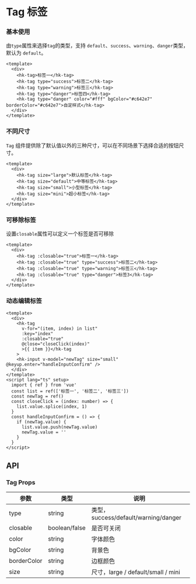 # Tag 标签

### 基本使用

由`type`属性来选择`tag`的类型，支持 `default`、`success`、`warning`、`danger`类型，默认为 `default`。

```vue demo
<template>
  <div>
    <hk-tag>标签一</hk-tag>
    <hk-tag type="success">标签二</hk-tag>
    <hk-tag type="warning">标签三</hk-tag>
    <hk-tag type="danger">标签四</hk-tag>
    <hk-tag type="danger" color="#fff" bgColor="#c642e7" borderColor="#c642e7">自定样式</hk-tag>
  </div>
</template>
```

### 不同尺寸

`Tag` 组件提供除了默认值以外的三种尺寸，可以在不同场景下选择合适的按钮尺寸。

```vue demo
<template>
  <div>
    <hk-tag size="large">默认标签</hk-tag>
    <hk-tag size="default">中等标签</hk-tag>
    <hk-tag size="small">小型标签</hk-tag>
    <hk-tag size="mini">超小标签</hk-tag>
  </div>
</template>
```

### 可移除标签

设置`closable`属性可以定义一个标签是否可移除

```vue demo
<template>
  <div>
    <hk-tag :closable="true">标签一</hk-tag>
    <hk-tag :closable="true" type="success">标签二</hk-tag>
    <hk-tag :closable="true" type="warning">标签三</hk-tag>
    <hk-tag :closable="true" type="danger">标签3</hk-tag>
  </div>
</template>
```

### 动态编辑标签

```vue demo
<template>
  <div>
    <hk-tag
      v-for="(item, index) in list"
      :key="index"
      :closable="true"
      @close="closeClick(index)"
      >{{ item }}</hk-tag
    >
    <hk-input v-model="newTag" size="small" @keyup.enter="handleInputConfirm" />
  </div>
</template>
<script lang="ts" setup>
  import { ref } from 'vue'
  const list = ref(['标签一', '标签二', '标签三'])
  const newTag = ref()
  const closeClick = (index: number) => {
    list.value.splice(index, 1)
  }
  const handleInputConfirm = () => {
    if (newTag.value) {
      list.value.push(newTag.value)
      newTag.value = ''
    }
  }
</script>

```

## API

### Tag Props

| 参数        | 类型          | 说明                                 |
| ----------- | ------------- | ------------------------------------ |
| type        | string        | 类型，success/default/warning/danger |
| closable    | boolean/false | 是否可关闭                           |
| color       | string        | 字体颜色                             |
| bgColor     | string        | 背景色                               |
| borderColor | string        | 边框颜色                             |
| size        | string        | 尺寸，large / default/small / mini   |
